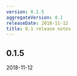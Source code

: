 ```yaml
---
version: 0.1.5
aggregateVersion: 0.1
releaseDate: 2018-11-12
title: 0.1 release notes
---
```

## 0.1.5
2018-11-12


